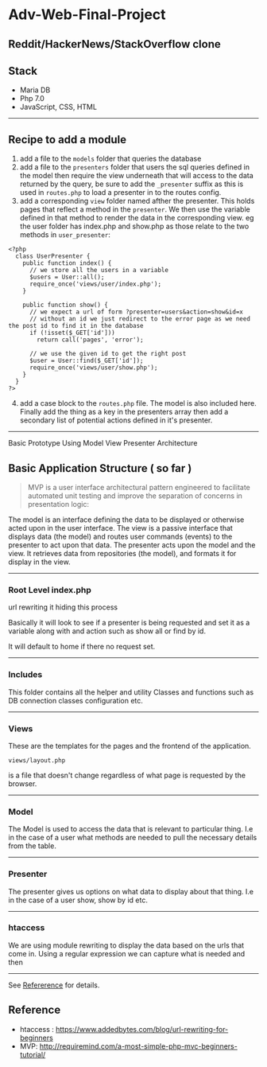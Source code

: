 # Adv-Web-Final-Project

## Reddit/HackerNews/StackOverflow clone

## Stack

- Maria DB
- Php 7.0
- JavaScript, CSS, HTML
***********************
## Recipe to add a module
1. add a file to the `models` folder that queries the database
2. add a file to the `presenters` folder that users the sql queries defined in the model then require the view underneath that will access to the data returned by the query, be sure to add the `_presenter` suffix as this is used in `routes.php` to load a presenter in to the routes config.
3. add a corresponding `view` folder named afther the presenter. This holds pages that reflect a method in the `presenter`. We then use the variable defined in that method to render the data in the corresponding view. eg the user folder has index.php and show.php as those relate to the two methods in `user_presenter`:
```
<?php
  class UserPresenter {
    public function index() {
      // we store all the users in a variable
      $users = User::all();
      require_once('views/user/index.php');
    }

    public function show() {
      // we expect a url of form ?presenter=users&action=show&id=x
      // without an id we just redirect to the error page as we need the post id to find it in the database
      if (!isset($_GET['id']))
        return call('pages', 'error');

      // we use the given id to get the right post
      $user = User::find($_GET['id']);
      require_once('views/user/show.php');
    }
  }
?>
```
4. add a case block to the `routes.php` file. The model is also included here. Finally add the thing as a key in the presenters array then add a secondary list of potential actions defined in it's presenter.

***********************
Basic Prototype Using Model View Presenter Architecture

## Basic Application Structure ( so far )

> MVP is a user interface architectural pattern engineered to facilitate automated unit testing and improve the separation of concerns in presentation logic:

The model is an interface defining the data to be displayed or otherwise acted upon in the user interface.
The view is a passive interface that displays data (the model) and routes user commands (events) to the presenter to act upon that data.
The presenter acts upon the model and the view. It retrieves data from repositories (the model), and formats it for display in the view.
*************
### Root Level index.php
url rewriting it hiding this process

Basically it will look to see if a presenter is being requested and set it as a variable along with and action such as show all or find by id.

It will default to home if there no request set.
*************
### Includes

This folder contains all the helper and utility Classes and functions such as DB connection classes configuration etc.
*************
### Views

These are the templates for the pages and the frontend of the application.

`views/layout.php`

is a file that doesn't change regardless of what page is requested by the browser.
*************
### Model
 The Model is used to access the data that is relevant to particular thing. I.e in the case of a user what methods are needed to pull the necessary details from the table.
*************
### Presenter
The presenter gives us options on what data to display about that thing. I.e in the case of a user show, show by id etc.
*************
### htaccess
We are using module rewriting to display the data based on the urls that come in. Using a regular expression we can capture what is needed and then
*************
See [Refererence](#markdown-header-reference) for details.


## Reference
- htaccess : https://www.addedbytes.com/blog/url-rewriting-for-beginners
- MVP: http://requiremind.com/a-most-simple-php-mvc-beginners-tutorial/